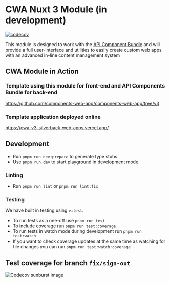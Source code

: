 <!---
This file is auto-generate by a github hook please modify README.template.md if you don't want to lose your work
-->
# CWA Nuxt 3 Module (in development)

[![codecov](https://codecov.io/github/components-web-app/cwa-nuxt-module/branch/fix/sign-out/graph/badge.svg?token=Z6GQJN413O)](https://app.codecov.io/gh/components-web-app/cwa-nuxt-module/tree/fix/sign-out)

This module is designed to work with the [API Component Bundle](https://github.com/components-web-app/api-components-bundle) and will provide a full user-interface and utilities to easily create custom web apps with an advanced in-line content management system

## CWA Module in Action

### Template using this module for front-end and API Components Bundle for back-end
https://github.com/components-web-app/components-web-app/tree/v3

### Template application deployed online
https://cwa-v3-silverback-web-apps.vercel.app/

## Development

- Run `pnpm run dev:prepare` to generate type stubs.
- Use `pnpm run dev` to start [playground](./playground) in development mode.

### Linting

- Run `pnpm run lint` or `pnpm run lint:fix`

### Testing

We have built in testing using `vitest`.

- To run tests as a one-off use `pnpm run test`
- To include coverage run `pnpm run test:coverage`
- To run tests in watch mode during development run `pnpm run test:watch`
- If you want to check coverage updates at the same time as watching for file changes you can run `pnpm run test:watch:coverage`

## Test coverage for branch `fix/sign-out`

![Codecov sunburst image](https://codecov.io/github/components-web-app/cwa-nuxt-module/branch/fix/sign-out/graphs/sunburst.svg?token=Z6GQJN413O)
